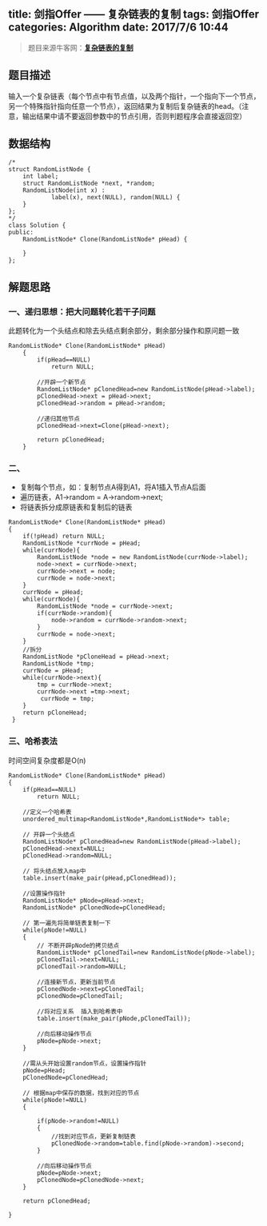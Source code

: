title: 剑指Offer —— 复杂链表的复制
tags: 剑指Offer
categories: Algorithm
date: 2017/7/6 10:44
---

> 题目来源牛客网：**[复杂链表的复制](https://www.nowcoder.com/practice/f836b2c43afc4b35ad6adc41ec941dba?tpId=13&tqId=11178&tPage=2&rp=2&ru=/ta/coding-interviews&qru=/ta/coding-interviews/question-ranking)**

## 题目描述
输入一个复杂链表（每个节点中有节点值，以及两个指针，一个指向下一个节点，另一个特殊指针指向任意一个节点），返回结果为复制后复杂链表的head。（注意，输出结果中请不要返回参数中的节点引用，否则判题程序会直接返回空）

## 数据结构

```
/*
struct RandomListNode {
    int label;
    struct RandomListNode *next, *random;
    RandomListNode(int x) :
            label(x), next(NULL), random(NULL) {
    }
};
*/
class Solution {
public:
    RandomListNode* Clone(RandomListNode* pHead) {
    
    }
};
```

## 解题思路
### 一、递归思想：把大问题转化若干子问题
此题转化为一个头结点和除去头结点剩余部分，剩余部分操作和原问题一致

```
RandomListNode* Clone(RandomListNode* pHead)
    {
        if(pHead==NULL)
            return NULL;
         
        //开辟一个新节点
        RandomListNode* pClonedHead=new RandomListNode(pHead->label);
        pClonedHead->next = pHead->next;
        pClonedHead->random = pHead->random;
         
        //递归其他节点
        pClonedHead->next=Clone(pHead->next);
         
        return pClonedHead;
    }
```
### 二、
* 复制每个节点，如：复制节点A得到A1，将A1插入节点A后面
* 遍历链表，A1->random = A->random->next;
* 将链表拆分成原链表和复制后的链表

```
RandomListNode* Clone(RandomListNode* pHead)
{
    if(!pHead) return NULL;
    RandomListNode *currNode = pHead;
    while(currNode){
        RandomListNode *node = new RandomListNode(currNode->label);
        node->next = currNode->next;
        currNode->next = node;
        currNode = node->next;
    }
    currNode = pHead;
    while(currNode){
        RandomListNode *node = currNode->next;
        if(currNode->random){                
            node->random = currNode->random->next;
        }
        currNode = node->next;
    }
    //拆分
    RandomListNode *pCloneHead = pHead->next;
    RandomListNode *tmp;
    currNode = pHead;
    while(currNode->next){
        tmp = currNode->next;
        currNode->next =tmp->next;
         currNode = tmp;
    }
    return pCloneHead;
 }
```
### 三、哈希表法
时间空间复杂度都是O(n)

```
RandomListNode* Clone(RandomListNode* pHead)
{
    if(pHead==NULL)
        return NULL;
         
    //定义一个哈希表
    unordered_multimap<RandomListNode*,RandomListNode*> table;
         
    // 开辟一个头结点
    RandomListNode* pClonedHead=new RandomListNode(pHead->label);
    pClonedHead->next=NULL;
    pClonedHead->random=NULL;
         
    // 将头结点放入map中
    table.insert(make_pair(pHead,pClonedHead));
         
    //设置操作指针
    RandomListNode* pNode=pHead->next;
    RandomListNode* pClonedNode=pClonedHead;
         
    // 第一遍先将简单链表复制一下
    while(pNode!=NULL)
    {
        // 不断开辟pNode的拷贝结点
        RandomListNode* pClonedTail=new RandomListNode(pNode->label);
        pClonedTail->next=NULL;
        pClonedTail->random=NULL;
             
        //连接新节点，更新当前节点
        pClonedNode->next=pClonedTail;
        pClonedNode=pClonedTail;
             
        //将对应关系  插入到哈希表中
        table.insert(make_pair(pNode,pClonedTail));
             
        //向后移动操作节点
        pNode=pNode->next;
    }
         
    //需从头开始设置random节点，设置操作指针
    pNode=pHead;
    pClonedNode=pClonedHead;
         
    // 根据map中保存的数据，找到对应的节点
    while(pNode!=NULL)
    {
             
        if(pNode->random!=NULL)
        {
            //找到对应节点，更新复制链表
            pClonedNode->random=table.find(pNode->random)->second;
        }
             
        //向后移动操作节点
        pNode=pNode->next;
        pClonedNode=pClonedNode->next;
    }
         
    return pClonedHead;
         
}
```


